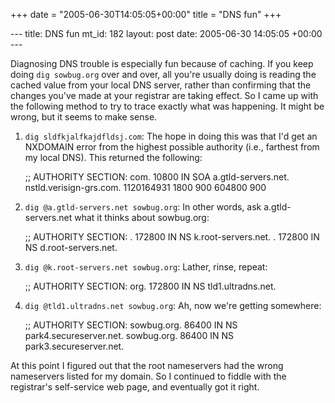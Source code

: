+++
date = "2005-06-30T14:05:05+00:00"
title = "DNS fun"
+++

\--- title: DNS fun mt_id: 182 layout: post date: 2005-06-30 14:05:05 +00:00
\---

Diagnosing DNS trouble is especially fun because of caching. If you keep doing
`dig sowbug.org` over and over, all you're usually doing is reading the cached
value from your local DNS server, rather than confirming that the changes
you've made at your registrar are taking effect. So I came up with the
following method to try to trace exactly what was happening. It might be
wrong, but it seems to make sense.

  1. `dig sldfkjalfkajdfldsj.com`: The hope in doing this was that I'd get an NXDOMAIN error from the highest possible authority (i.e., farthest from my local DNS). This returned the following:
    
        ;; AUTHORITY SECTION:
    com.      10800   IN  SOA     a.gtld-servers.net. \
    nstld.verisign-grs.com. 1120164931 1800 900 604800 900

  2. `dig @a.gtld-servers.net sowbug.org`: In other words, ask a.gtld-servers.net what it thinks about sowbug.org:
    
        ;; AUTHORITY SECTION:
    .         172800  IN      NS      k.root-servers.net.
    .         172800  IN      NS      d.root-servers.net.

  3. `dig @k.root-servers.net sowbug.org`: Lather, rinse, repeat:
    
        ;; AUTHORITY SECTION:
    org.      172800  IN      NS      tld1.ultradns.net.

  4. `dig @tld1.ultradns.net sowbug.org`: Ah, now we're getting somewhere:
    
        ;; AUTHORITY SECTION:
    sowbug.org.   86400   IN  NS  park4.secureserver.net.
    sowbug.org.   86400   IN  NS  park3.secureserver.net.

At this point I figured out that the root nameservers had the wrong
nameservers listed for my domain. So I continued to fiddle with the
registrar's self-service web page, and eventually got it right.

